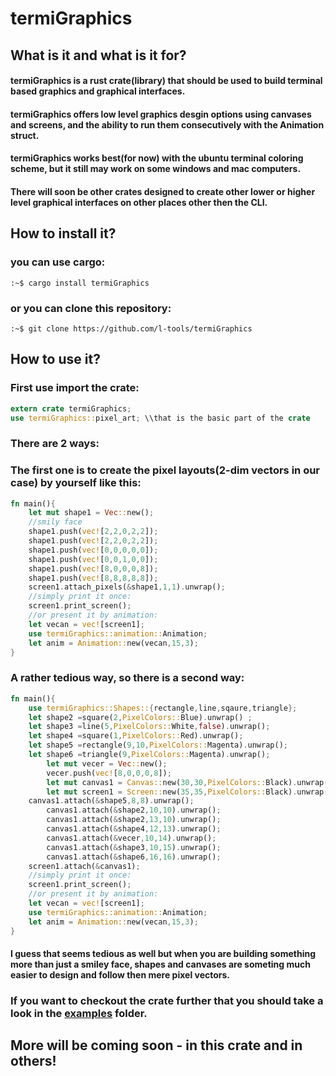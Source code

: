 # termiGraphics
## What is it and what is it for?

#### termiGraphics is a rust crate(library) that should be used to build terminal based graphics and graphical interfaces.
#### termiGraphics offers low level graphics desgin options using canvases and screens, and the ability to run them consecutively with the Animation struct.
#### termiGraphics works best(for now) with the ubuntu terminal coloring scheme, but it still may work on some windows and mac computers.
#### There will soon be other crates designed to create other lower or higher level graphical interfaces on other places other then the CLI.

## How to install it?

### you can use cargo:
```console
:~$ cargo install termiGraphics
```
### or you can clone this repository:
```console
:~$ git clone https://github.com/l-tools/termiGraphics
```

## How to use it?

### First use import the crate:
```rust
extern crate termiGraphics;  
use termiGraphics::pixel_art; \\that is the basic part of the crate  
```

### There are 2 ways:
### The first one is to create the pixel layouts(2-dim vectors in our case) by yourself like this:
```rust
fn main(){                                                             
	let mut shape1 = Vec::new();                                       
	//smily face                                         
	shape1.push(vec![2,2,0,2,2]);                                      
	shape1.push(vec![2,2,0,2,2]);                                      
	shape1.push(vec![0,0,0,0,0]);                                          
	shape1.push(vec![0,0,1,0,0]);                                          
	shape1.push(vec![8,0,0,0,8]);                                          
	shape1.push(vec![8,8,8,8,8]); 
	screen1.attach_pixels(&shape1,1,1).unwrap();
	//simply print it once:
	screen1.print_screen();
	//or present it by animation:
	let vecan = vec![screen1];
	use termiGraphics::animation::Animation;
	let anim = Animation::new(vecan,15,3);
}
```
### A rather tedious way, so there is a second way:
```rust
fn main(){                                                             
	use termiGraphics::Shapes::{rectangle,line,sqaure,triangle};
	let shape2 =square(2,PixelColors::Blue).unwrap() ;                 
	let shape3 =line(5,PixelColors::White,false).unwrap();             
	let shape4 =square(1,PixelColors::Red).unwrap();                       
	let shape5 =rectangle(9,10,PixelColors::Magenta).unwrap();             
	let shape6 =triangle(9,PixelColors::Magenta).unwrap();                 
    	let mut vecer = Vec::new();                                            
    	vecer.push(vec![8,0,0,0,8]);                                           
    	let mut canvas1 = Canvas::new(30,30,PixelColors::Black).unwrap();      
    	let mut screen1 = Screen::new(35,35,PixelColors::Black).unwrap();   
	canvas1.attach(&shape5,8,8).unwrap();                              
    	canvas1.attach(&shape2,10,10).unwrap();                                
    	canvas1.attach(&shape2,13,10).unwrap();                                
    	canvas1.attach(&shape4,12,13).unwrap();                                
    	canvas1.attach(&vecer,10,14).unwrap();                                 
    	canvas1.attach(&shape3,10,15).unwrap();                                
    	canvas1.attach(&shape6,16,16).unwrap();   
	screen1.attach(&canvas1);
	//simply print it once:
	screen1.print_screen();
	//or present it by animation:
	let vecan = vec![screen1];
	use termiGraphics::animation::Animation;
	let anim = Animation::new(vecan,15,3);
}
```
#### I guess that seems tedious as well but when you are building something more than just a smiley face, shapes and canvases are someting much easier to design and follow then mere pixel vectors.

### If you want to checkout the crate further that you should take a look in the [examples](https://github.com/l-tools/termiGrapichs/examples) folder.


## More will be coming soon - in this crate and in others!
